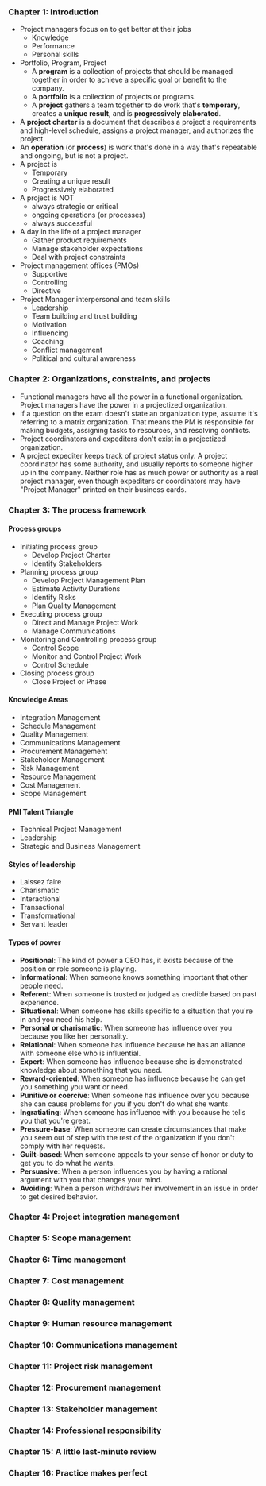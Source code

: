 ### Chapter 1: Introduction
* Project managers focus on to get better at their jobs
  * Knowledge
  * Performance
  * Personal skills
* Portfolio, Program, Project
  * A **program** is a collection of projects that should be managed together in order to achieve a specific goal or benefit to the company.
  * A **portfolio** is a collection of projects or programs.
  * A **project** gathers a team together to do work that's **temporary**, creates a **unique result**, and is **progressively elaborated**.
* A **project charter** is a document that describes a project's requirements and high-level schedule, assigns a project manager, and authorizes the project.
* An **operation** (or **process**) is work that's done in a way that's repeatable and ongoing, but is not a project.
* A project is
  * Temporary
  * Creating a unique result
  * Progressively elaborated
* A project is NOT
  * always strategic or critical
  * ongoing operations (or processes)
  * always successful
* A day in the life of a project manager
  * Gather product requirements
  * Manage stakeholder expectations
  * Deal with project constraints
* Project management offices (PMOs)
  * Supportive
  * Controlling
  * Directive
* Project Manager interpersonal and team skills
  * Leadership
  * Team building and trust building
  * Motivation
  * Influencing
  * Coaching
  * Conflict management
  * Political and cultural awareness

### Chapter 2: Organizations, constraints, and projects
* Functional managers have all the power in a functional organization. Project managers have the power in a projectized organization.
* If a question on the exam doesn't state an organization type, assume it's referring to a matrix organization. That means the PM is responsible for making budgets, assigning tasks to resources, and resolving conflicts.
* Project coordinators and expediters don't exist in a projectized organization.
* A project expediter keeps track of project status only. A project coordinator has some authority, and usually reports to someone higher up in the company. Neither role has as much power or authority as a real project manager, even though expediters or coordinators may have "Project Manager" printed on their business cards.


### Chapter 3: The process framework
#### Process groups
* Initiating process group
  * Develop Project Charter
  * Identify Stakeholders
* Planning process group
  * Develop Project Management Plan
  * Estimate Activity Durations
  * Identify Risks
  * Plan Quality Management
* Executing process group
  * Direct and Manage Project Work
  * Manage Communications
* Monitoring and Controlling process group
  * Control Scope
  * Monitor and Control Project Work
  * Control Schedule
* Closing process group
  * Close Project or Phase

#### Knowledge Areas
* Integration Management
* Schedule Management
* Quality Management
* Communications Management
* Procurement Management
* Stakeholder Management
* Risk Management
* Resource Management
* Cost Management
* Scope Management

#### PMI Talent Triangle
* Technical Project Management
* Leadership
* Strategic and Business Management

#### Styles of leadership
* Laissez faire
* Charismatic
* Interactional
* Transactional
* Transformational
* Servant leader

#### Types of power
* **Positional**: The kind of power a CEO has, it exists because of the position or role someone is playing.
* **Informational**: When someone knows something important that other people need.
* **Referent**: When someone is trusted or judged as credible based on past experience.
* **Situational**: When someone has skills specific to a situation that you're in and you need his help.
* **Personal or charismatic**: When someone has influence over you because you like her personality.
* **Relational**: When someone has influence because he has an alliance with someone else who is influential.
* **Expert**: When someone has influence because she is demonstrated knowledge about something that you need.
* **Reward-oriented**: When someone has influence because he can get you something you want or need.
* **Punitive or coercive**: When someone has influence over you because she can cause problems for you if you don't do what she wants.
* **Ingratiating**: When someone has influence with you because he tells you that you're great.
* **Pressure-base**: When someone can create circumstances that make you seem out of step with the rest of the organization if you don't comply with her requests.
* **Guilt-based**: When someone appeals to your sense of honor or duty to get you to do what he wants.
* **Persuasive**: When a person influences you by having a rational argument with you that changes your mind.
* **Avoiding**: When a person withdraws her involvement in an issue in order to get desired behavior.


### Chapter 4: Project integration management

### Chapter 5: Scope management

### Chapter 6: Time management

### Chapter 7: Cost management

### Chapter 8: Quality management

### Chapter 9: Human resource management

### Chapter 10: Communications management

### Chapter 11: Project risk management

### Chapter 12: Procurement management

### Chapter 13: Stakeholder management

### Chapter 14: Professional responsibility

### Chapter 15: A little last-minute review

### Chapter 16: Practice makes perfect